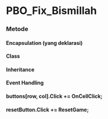 # PBO_Fix_Bismillah

### Metode

#### Encapsulation (yang deklarasi)

#### Class

#### Inheritance

#### Event Handling
#### buttons[row, col].Click += OnCellClick;
#### resetButton.Click += ResetGame;